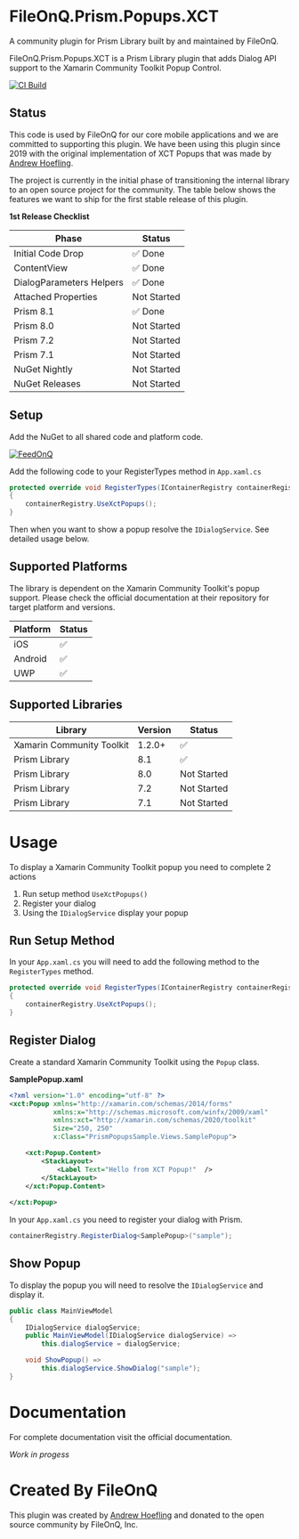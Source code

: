 # FileOnQ.Prism.Popups.XCT
A community plugin for Prism Library built by and maintained by FileOnQ.

FileOnQ.Prism.Popups.XCT is a Prism Library plugin that adds Dialog API support to the Xamarin Community Toolkit Popup Control. 

[![CI Build](https://github.com/FileOnQ/Prism.Popups.XCT/actions/workflows/dotnet.yml/badge.svg)](https://github.com/FileOnQ/Prism.Popups.XCT/actions/workflows/dotnet.yml)

## Status
This code is used by FileOnQ for our core mobile applications and we are committed to supporting this plugin. We have been using this plugin since 2019 with the original implementation of XCT Popups that was made by [Andrew Hoefling](https://github.com/ahoefling).

The project is currently in the initial phase of transitioning the internal library to an open source project for the community. The table below shows the features we want to ship for the first stable release of this plugin.

**1st Release Checklist**

| Phase             | Status |
|-------------------|--------|
| Initial Code Drop | ✅ Done|
| ContentView       | ✅ Done|
| DialogParameters Helpers | ✅ Done|
| Attached Properties | Not Started |
| Prism 8.1         | ✅ Done|
| Prism 8.0         | Not Started |
| Prism 7.2         | Not Started |
| Prism 7.1         | Not Started |
| NuGet Nightly     | Not Started |
| NuGet Releases    | Not Started |

## Setup
Add the NuGet to all shared code and platform code.

[![FeedOnQ](https://img.shields.io/badge/NuGet-FileOnQ.Prism.Popups.XCT-blue.svg)](https://www.nuget.org/packages/FileOnQ.Prism.Popups.XCT)

Add the following code to your RegisterTypes method in `App.xaml.cs`
```c#
protected override void RegisterTypes(IContainerRegistry containerRegistry)
{
    containerRegistry.UseXctPopups();
}
```

Then when you want to show a popup resolve the `IDialogService`. See detailed usage below.

## Supported Platforms
The library is dependent on the Xamarin Community Toolkit's popup support. Please check the official documentation at their repository for target platform and versions.

| Platform  | Status |
|-----------|--------|
| iOS       | ✅     |
| Android   | ✅     |
| UWP       | ✅     |      

## Supported Libraries

| Library                   | Version   | Status |
|---------------------------|-----------|--------|
| Xamarin Community Toolkit | 1.2.0+    | ✅     |
| Prism Library             | 8.1       | ✅     |
| Prism Library             | 8.0       | Not Started |
| Prism Library             | 7.2       | Not Started |
| Prism Library             | 7.1       | Not Started |


# Usage
To display a Xamarin Community Toolkit popup you need to complete 2 actions
1. Run setup method `UseXctPopups()`
2. Register your dialog
3. Using the `IDialogService` display your popup

## Run Setup Method
In your `App.xaml.cs` you will need to add the following method to the `RegisterTypes` method.

```c#
protected override void RegisterTypes(IContainerRegistry containerRegistry)
{
    containerRegistry.UseXctPopups();
}
```

## Register Dialog
Create a standard Xamarin Community Toolkit using the `Popup` class. 

**SamplePopup.xaml**
```xml
<?xml version="1.0" encoding="utf-8" ?>
<xct:Popup xmlns="http://xamarin.com/schemas/2014/forms"
           xmlns:x="http://schemas.microsoft.com/winfx/2009/xaml"
           xmlns:xct="http://xamarin.com/schemas/2020/toolkit"
           Size="250, 250"
           x:Class="PrismPopupsSample.Views.SamplePopup">

    <xct:Popup.Content>
        <StackLayout>
            <Label Text="Hello from XCT Popup!"  />
        </StackLayout>
    </xct:Popup.Content>
    
</xct:Popup>
```

In your `App.xaml.cs` you need to register your dialog with Prism.
```c#
containerRegistry.RegisterDialog<SamplePopup>("sample");
```

## Show Popup
To display the popup you will need to resolve the `IDialogService` and display it.

```c#
public class MainViewModel
{
    IDialogService dialogService;
    public MainViewModel(IDialogService dialogService) =>
        this.dialogService = dialogService;

    void ShowPopup() =>
        this.dialogService.ShowDialog("sample");
}
```


# Documentation
For complete documentation visit the official documentation.

*Work in progess*


# Created By FileOnQ
This plugin was created by [Andrew Hoefling](https://github.com/ahoefling) and donated to the open source community by FileOnQ, Inc.
